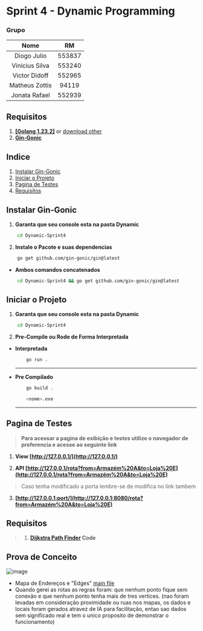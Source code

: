 # Sprint 4 - Dynamic Programming

### Grupo
|Nome|RM|
|:-:|:-:|
|Diogo Julio|553837 |
|Vinicius Silva|553240|
|Victor Didoff|552965|
|Matheus Zottis|94119|
|Jonata Rafael|552939|



## Requisitos

1. [**[Golang 1.23.2]**](https://dl.google.com/go/go1.23.2.windows-amd64.msi) or [download other](https://go.dev/dl/)
2. [**Gin-Gonic**](#instalar-gin-gonic)


## Indice

1. [Instalar Gin-Gonic](#instalar-gin-gonic)
2. [Iniciar o Projeto](#iniciar-o-projeto)
3. [Pagina de Testes](#pagina-de-testes)
4. [Requisitos](#requisitos-1)


## Instalar Gin-Gonic

1. **Garanta que seu console esta na pasta Dynamic**

```bash
    cd Dynamic-Sprint4
```

2. **Instale o Pacote e suas dependencias**
```bash
    go get github.com/gin-gonic/gin@latest
```

- **Ambos comandos concatenados**
```bash
    cd Dynamic-Sprint4 && go get github.com/gin-gonic/gin@latest
```

## Iniciar o Projeto

1. **Garanta que seu console esta na pasta Dynamic**

```bash
    cd Dynamic-Sprint4
```

2. **Pre-Compile ou Rode de Forma Interpretada**

-  **Interpretada**

    ```bash
        go run .
    ```

    ---

- **Pre Compilado**

    ```bash
        go build .
    ```

    ```bash
        <nome>.exe
    ```

    ---

## Pagina de Testes

> **Para acessar a pagina de exibição e testes utilize o navegador de preferencia e acesse ao seguinte link**

1. **View [http://127.0.0.1/](http://127.0.0.1/)**

2. **API [http://127.0.0.1/rota?from=Armazém%20A&to=Loja%20E](http://127.0.0.1/rota?from=Armazém%20A&to=Loja%20E)**

> Caso tenha modificado a porta lembre-se de modifica no link tambem

3. **[http://127.0.0.1:port/](http://127.0.0.1:8080/rota?from=Armazém%20A&to=Loja%20E)**

## Requisitos

> 1. **[Dijkstra Path Finder](./dijkstra.go) Code**

## Prova de Conceito

![image](https://github.com/user-attachments/assets/d03aa329-8892-4317-a728-168c994cdbbc)

- Mapa de Endereços e "Edges" [main file](./main.go#L15)
- Quando gerei as rotas as regras foram: que nenhum ponto fique sem conexão e que nenhum ponto tenha mais de tres vertices. (nao foram levadas em consideração proximidade ou ruas nos mapas, os dados e locais foram gerados atravez de IA para facilitação, entao sao dados sem significado real e tem o unico proposito de demonstrar o funcionamento)

